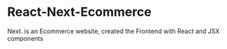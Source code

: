 # React-Next-Ecommerce
Next. is an Ecommerce website, created the Frontend with React and JSX components
